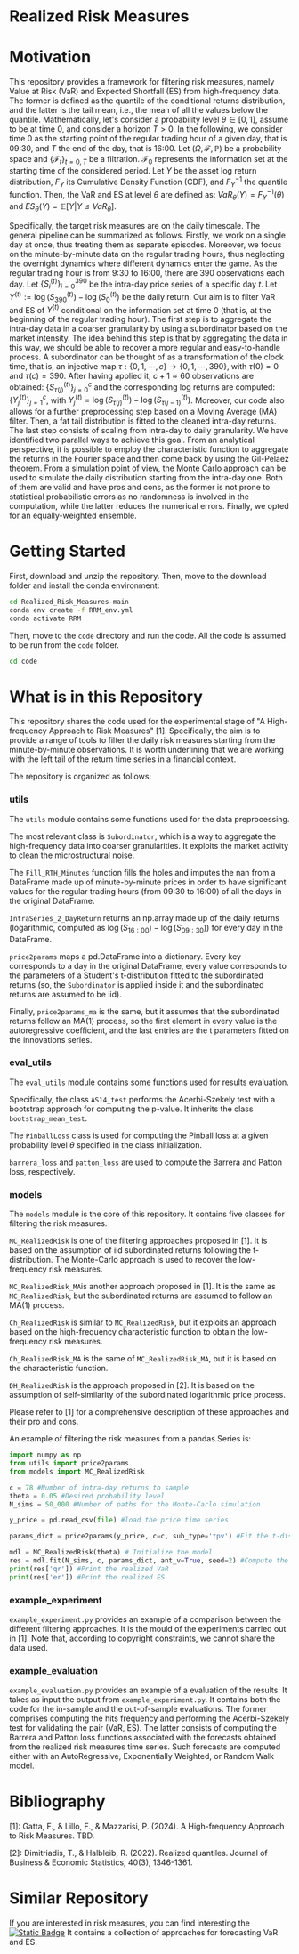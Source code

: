 # Realized Risk Measures


# Motivation

This repository provides a framework for filtering risk measures, namely Value at Risk (VaR) and Expected Shortfall (ES) from high-frequency data. The former is defined as the quantile of the conditional returns distribution, and the latter is the tail mean, i.e., the mean of all the values below the quantile. Mathematically, let's consider a probability level $`\theta\in[0,1]`$, assume to be at time 0, and consider a horizon $`T>0`$. In the following, we consider time 0 as the starting point of the regular trading hour of a given day, that is 09:30, and $T$ the end of the day, that is 16:00. Let $`(\Omega, \mathcal{F}, \mathbb{P})`$ be a probability space and $`\{\mathcal{F}_t\}_{t=0,T}`$ be a filtration. $`\mathcal{F}_0`$ represents the information set at the starting time of the considered period. Let $`Y`$ be the asset log return distribution, $`F_Y`$ its Cumulative Density Function (CDF), and $`F^{-1}_Y`$ the quantile function. Then, the VaR and ES at level $`\theta`$ are defined as: $`VaR_\theta(Y) = F_Y^{-1}(\theta)`$ and $`ES_\theta(Y) = \mathbb{E}[Y | Y \le VaR_\theta]`$.

Specifically, the target risk measures are on the daily timescale. The general pipeline can be summarized as follows. Firstly, we work on a single day at once, thus treating them as separate episodes. Moreover, we focus on the minute-by-minute data on the regular trading hours, thus neglecting the overnight dynamics where different dynamics enter the game. As the regular trading hour is from 9:30 to 16:00, there are 390 observations each day. Let $`\{S^{(t)}_i\}_{i=0}^{390}`$ be the intra-day price series of a specific day $`t`$. Let $`Y^{(t)}:=\log(S^{(t)}_{390})-\log(S^{(t)}_0)`$ be the daily return. Our aim is to filter VaR and ES of $`Y^{(t)}`$ conditional on the information set at time 0 (that is, at the beginning of the regular trading hour). The first step is to aggregate the intra-day data in a coarser granularity by using a subordinator based on the market intensity. The idea behind this step is that by aggregating the data in this way, we should be able to recover a more regular and easy-to-handle process. A subordinator can be thought of as a transformation of the clock time, that is, an injective map $`\tau:\{0, 1, \cdots, c\} \rightarrow \{0,1,\cdots,390\}`$, with $`\tau(0)=0`$ and $`\tau(c)=390`$. After having applied it, $`c+1\approx60`$ observations are obtained: $`\{S^{(t)}_{\tau(j)}\}_{j=0}^c`$ and the corresponding log returns are computed: $`\{Y^{(t)}_j\}_{j=1}^c`$, with $`Y^{(t)}_j = \log(S^{(t)}_{\tau(j)}) - \log(S^{(t)}_{\tau(j-1)})`$. Moreover, our code also allows for a further preprocessing step based on a Moving Average (MA) filter. Then, a fat tail distribution is fitted to the cleaned intra-day returns. The last step consists of scaling from intra-day to daily granularity. We have identified two parallel ways to achieve this goal. From an analytical perspective, it is possible to employ the characteristic function to aggregate the returns in the Fourier space and then come back by using the Gil-Pelaez theorem. From a simulation point of view, the Monte Carlo approach can be used to simulate the daily distribution starting from the intra-day one. Both of them are valid and have pros and cons, as the former is not prone to statistical probabilistic errors as no randomness is involved in the computation, while the latter reduces the numerical errors. Finally, we opted for an equally-weighted ensemble.

# Getting Started

First, download and unzip the repository. Then, move to the download folder and install the conda environment:
```bash
cd Realized_Risk_Measures-main
conda env create -f RRM_env.yml
conda activate RRM
```

Then, move to the ```code``` directory and run the code. All the code is assumed to be run from the ```code``` folder.
```bash
cd code
```

# What is in this Repository

This repository shares the code used for the experimental stage of "A High-frequency Approach to Risk Measures" [1]. Specifically, the aim is to provide a range of tools to filter the daily risk measures starting from the minute-by-minute observations. It is worth underlining that we are working with the left tail of the return time series in a financial context.

The repository is organized as follows:

### utils
The ```utils``` module contains some functions used for the data preprocessing.

The most relevant class is ```Subordinator```, which is a way to aggregate the high-frequency data into coarser granularities. It exploits the market activity to clean the microstructural noise.

The ```Fill_RTH_Minutes``` function fills the holes and imputes the nan from a DataFrame made up of minute-by-minute prices in order to have significant values for the regular trading hours (from 09:30 to 16:00) of all the days in the original DataFrame.

```IntraSeries_2_DayReturn``` returns an np.array made up of the daily returns (logarithmic, computed as $`\log(S_{16:00}) - \log(S_{09:30})`$) for every day in the DataFrame.

```price2params``` maps a pd.DataFrame into a dictionary. Every key corresponds to a day in the original DataFrame, every value corresponds to the parameters of a Student's t-distribution fitted to the subordinated returns (so, the ```Subordinator``` is applied inside it and the subordinated returns are assumed to be iid).

Finally, ```price2params_ma``` is the same, but it assumes that the subordinated returns follow an MA(1) process, so the first element in every value is the autoregressive coefficient, and the last entries are the t parameters fitted on the innovations series.

### eval_utils
The ```eval_utils``` module contains some functions used for results evaluation.

Specifically, the class ```AS14_test``` performs the Acerbi-Szekely test with a bootstrap approach for computing the p-value. It inherits the class ```bootstrap_mean_test```.

The ```PinballLoss``` class is used for computing the Pinball loss at a given probability level $`\theta`$ specified in the class initialization.

```barrera_loss``` and ```patton_loss``` are used to compute the Barrera and Patton loss, respectively.

### models

The ```models``` module is the core of this repository. It contains five classes for filtering the risk measures.

```MC_RealizedRisk``` is one of the filtering approaches proposed in [1]. It is based on the assumption of iid subordinated returns following the t-distribution. The Monte-Carlo approach is used to recover the low-frequency risk measures.

```MC_RealizedRisk_MA```is another approach proposed in [1]. It is the same as ```MC_RealizedRisk```, but the subordinated returns are assumed to follow an MA(1) process.

```Ch_RealizedRisk``` is similar to ```MC_RealizedRisk```, but it exploits an approach based on the high-frequency characteristic function to obtain the low-frequency risk measures.

```Ch_RealizedRisk_MA``` is the same of ```MC_RealizedRisk_MA```, but it is based on the characteristic function.

```DH_RealizedRisk``` is the approach proposed in [2]. It is based on the assumption of self-similarity of the subordinated logarithmic price process.

Please refer to [1] for a comprehensive description of these approaches and their pro and cons.

An example of filtering the risk measures from a pandas.Series is:
```python
import numpy as np
from utils import price2params
from models import MC_RealizedRisk

c = 78 #Number of intra-day returns to sample
theta = 0.05 #Desired probability level
N_sims = 50_000 #Number of paths for the Monte-Carlo simulation

y_price = pd.read_csv(file) #load the price time series

params_dict = price2params(y_price, c=c, sub_type='tpv') #Fit the t-distribution for every day in y_price.index

mdl = MC_RealizedRisk(theta) # Initialize the model
res = mdl.fit(N_sims, c, params_dict, ant_v=True, seed=2) #Compute the realized risk measures
print(res['qr']) #Print the realized VaR
print(res['er']) #Print the realized ES
```

### example_experiment
```example_experiment.py``` provides an example of a comparison between the different filtering approaches. It is the mould of the experiments carried out in [1]. Note that, according to copyright constraints, we cannot share the data used.

### example_evaluation
```example_evaluation.py``` provides an example of a evaluation of the results. It takes as input the output from ```example_experiment.py```. It contains both the code for the in-sample and the out-of-sample evaluations. The former comprises computing the hits frequency and performing the Acerbi-Szekely test for validating the pair (VaR, ES). The latter consists of computing the Barrera and Patton loss functions associated with the forecasts obtained from the realized risk measures time series. Such forecasts are computed either with an AutoRegressive, Exponentially Weighted, or Random Walk model.

# Bibliography
[1]: Gatta, F., & Lillo, F., & Mazzarisi, P. (2024). A High-frequency Approach to Risk Measures. TBD.

[2]: Dimitriadis, T., & Halbleib, R. (2022). Realized quantiles. Journal of Business & Economic Statistics, 40(3), 1346-1361.

# Similar Repository
If you are interested in risk measures, you can find interesting the [![Static Badge](https://img.shields.io/badge/CAESar%20repository-blue?style=plastic)](https://github.com/fgt996/CAESar) It contains a collection of approaches for forecasting VaR and ES.
